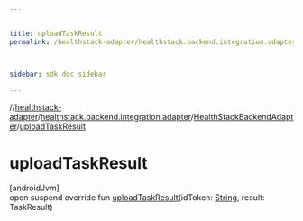 ```yaml
---


title: uploadTaskResult
permalink: /healthstack-adapter/healthstack.backend.integration.adapter/-health-stack-backend-adapter/upload-task-result.html



sidebar: sdk_doc_sidebar

---
```



//[healthstack-adapter](/healthstack-adapter.html)/[healthstack.backend.integration.adapter](../index.html)/[HealthStackBackendAdapter](index.html)/[uploadTaskResult](upload-task-result.html)



# uploadTaskResult



[androidJvm]\
open suspend override fun [uploadTaskResult](upload-task-result.html)(idToken: [String](https://kotlinlang.org/api/latest/jvm/stdlib/kotlin/-string/index.html), result: TaskResult)






